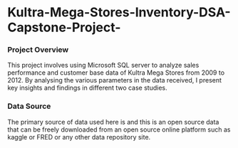 # Kultra-Mega-Stores-Inventory-DSA-Capstone-Project-

### Project Overview 
This project involves using Microsoft SQL server to analyze sales performance and customer base data of Kultra Mega Stores from 2009 to 2012. By analysing the various parameters in the data received, I present key insights and findings in different two case studies.  

### Data Source
The primary source of data used here is  and this is an open source data that can be freely downloaded from an open source online platform such as kaggle or FRED or any other data repository site.


